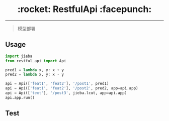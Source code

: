 <h1 align = "center">:rocket: RestfulApi :facepunch:</h1>

---
> 模型部署

## Usage
```python
import jieba
from restful_api import Api

pred1 = lambda x, y: x + y
pred2 = lambda x, y: x - y

api = Api(['feat1', 'feat2'], '/post1', pred1)
api = Api(['feat1', 'feat2'], '/post2', pred2, app=api.app)
api = Api(['text'], '/post3', jieba.lcut, app=api.app)
api.app.run()
```

## Test
